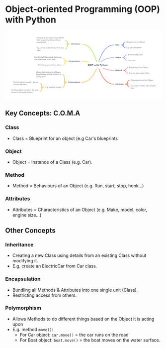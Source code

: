 # Object-oriented Programming (OOP) with Python

![OOP with Python](/Chapter_9/OOP%20with%20Python.png)

## Key Concepts: C.O.M.A

### Class

- Class = Blueprint for an object (e.g Car's blueprint).

### Object

- Object = Instance of a Class (e.g. Car).

### Method

- Method = Behaviours of an Object (e.g. Run, start, stop, honk...)

### Attributes

- Attributes = Characteristics of an Object (e.g. Make, model, color, engine size...)

## Other Concepts

### Inheritance

- Creating a new Class using details from an existing Class without modifying it.
- E.g. create an ElectricCar from Car class.

### Encapsulation

- Bundling all Methods & Attributes into one single unit (Class).
- Restricting access from others.

### Polymorphism

- Allows Methods to do different things based on the Object it is acting upon
- E.g. method `move()`:
  - For Car object: `car.move()` = the car runs on the road
  - For Boat object: `boat.move()` = the boat moves on the water surface.
